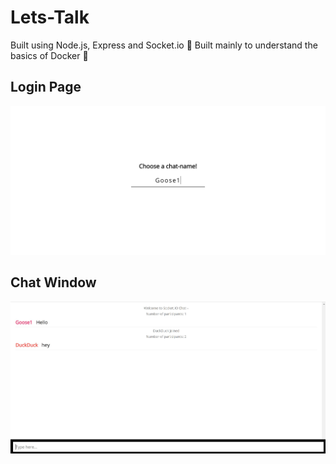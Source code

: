 # Lets-Talk

Built using Node.js, Express and Socket.io 🔌
Built mainly to understand the basics of Docker 🐳 

## Login Page
![alt text](https://github.com/subrasub/lets-talk/blob/master/resources/login.JPG "Login Window")

## Chat Window
![alt text](https://github.com/subrasub/lets-talk/blob/master/resources/chat.JPG "Chat Window")
 
